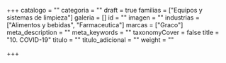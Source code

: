 +++
catalogo = ""
categoria = ""
draft = true
familias = ["Equipos y sistemas de limpieza"]
galeria = []
id = ""
imagen = ""
industrias = ["Alimentos y bebidas", "Farmaceutica"]
marcas = ["Graco"]
meta_description = ""
meta_keywords = ""
taxonomyCover = false
title = "10. COVID-19"
titulo = ""
titulo_adicional = ""
weight = ""

+++
